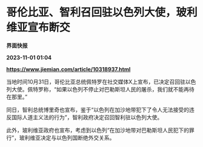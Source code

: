# 哥伦比亚、智利召回驻以色列大使，玻利维亚宣布断交
**界面快报**

**2023-11-01 01:04**

**https://www.jiemian.com/article/10318937.html**

当地时间10月31日，哥伦比亚总统佩特罗在社交媒体X上宣布，已决定召回驻以色列大使。佩特罗称，“如果以色列不停止对巴勒斯坦人民的屠杀，我们就不能再待在那里。”

同日，智利总统博里奇也宣布，鉴于“以色列在加沙地带犯下了令人无法接受的违反国际人道主义法的行为”，智利政府决定召回智利驻以色列大使。

此外，玻利维亚政府也宣布，考虑到以色列“在加沙地带对巴勒斯坦人民犯下的罪行”，玻利维亚决定与以色列国断绝外交关系。